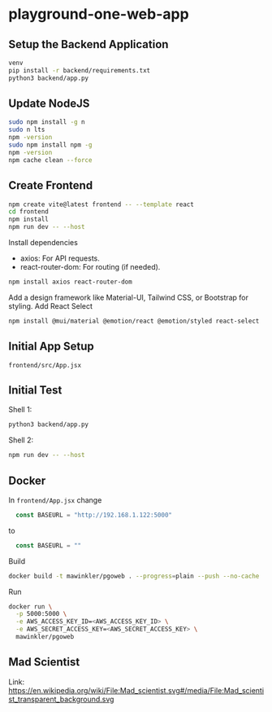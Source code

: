 # playground-one-web-app

## Setup the Backend Application

```sh
venv
pip install -r backend/requirements.txt 
python3 backend/app.py 
```

## Update NodeJS

```sh
sudo npm install -g n
sudo n lts
npm -version
sudo npm install npm -g
npm -version
npm cache clean --force
```

## Create Frontend

```sh
npm create vite@latest frontend -- --template react
cd frontend
npm install
npm run dev -- --host
```

Install dependencies

- axios: For API requests.
- react-router-dom: For routing (if needed).

```sh
npm install axios react-router-dom
```

Add a design framework like Material-UI, Tailwind CSS, or Bootstrap for styling. Add React Select

```sh
npm install @mui/material @emotion/react @emotion/styled react-select
```

## Initial App Setup

`frontend/src/App.jsx`

## Initial Test

Shell 1:

```sh
python3 backend/app.py
```

Shell 2:

```sh
npm run dev -- --host
```

## Docker

In `frontend/App.jsx` change

```js
  const BASEURL = "http://192.168.1.122:5000"
```

to

```js
  const BASEURL = ""
```

Build

```sh
docker build -t mawinkler/pgoweb . --progress=plain --push --no-cache
```

Run

```sh
docker run \
  -p 5000:5000 \
  -e AWS_ACCESS_KEY_ID=<AWS_ACCESS_KEY_ID> \
  -e AWS_SECRET_ACCESS_KEY=<AWS_SECRET_ACCESS_KEY> \
  mawinkler/pgoweb
```

## Mad Scientist

Link: <https://en.wikipedia.org/wiki/File:Mad_scientist.svg#/media/File:Mad_scientist_transparent_background.svg>